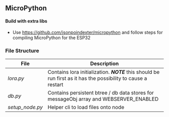 ## MicroPython

#### Build with extra libs
* Use https://github.com/jsonpoindexter/micropython and follow steps for compiling MicroPython for the ESP32

### File Structure
| File      | Description |
| ----------- | ----------- |
| *lora.py*   | Contains lora initialization. ***NOTE*** this should be run first as it has the possibility to cause a restart  |
| *db.py*      | Contains persistent btree / db data stores for messageObj array and WEBSERVER_ENABLED |
| *setup_node.py*      | Helper cli to load files onto node |
